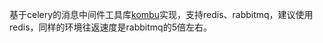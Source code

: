 基于celery的消息中间件工具库[kombu](https://github.com/celery/kombu)实现，支持redis、rabbitmq，建议使用redis，同样的环境往返速度是rabbitmq的5倍左右。
